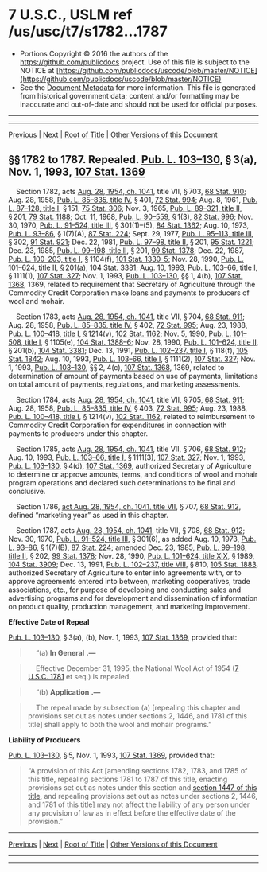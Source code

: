 ---
---

# 7 U.S.C., USLM ref /us/usc/t7/s1782...1787

* Portions Copyright © 2016 the authors of the https://github.com/publicdocs project.
  Use of this file is subject to the NOTICE at [https://github.com/publicdocs/uscode/blob/master/NOTICE](https://github.com/publicdocs/uscode/blob/master/NOTICE)
* See the [Document Metadata](././../../../..//README.md) for more information.
  This file is generated from historical government data; content and/or formatting may be inaccurate and out-of-date and should not be used for official purposes.

----------
----------

[Previous](./../../../..//us/usc/t7/ch44/m__us_usc_t7_s1781.md) | [Next](./../../../..//us/usc/t7/ch45/m__us_usc_t7_ch45.md) | [Root of Title](./../../../../) | [Other Versions of this Document](https://publicdocs.github.io/go/links?ns=uslm&ref=%2Fus%2Fusc%2Ft7%2Fs1782...1787)

## §§ 1782 to 1787. Repealed. [Pub. L. 103–130][/us/pl/103/130], § 3(a), Nov. 1, 1993, [107 Stat. 1369][/us/stat/107/1369]

    Section 1782, acts [Aug. 28, 1954, ch. 1041][/us/act/1954-08-28/ch1041], title VII, § 703, [68 Stat. 910][/us/stat/68/910]; Aug. 28, 1958, [Pub. L. 85–835, title IV][/us/pl/85/835/tIV], § 401, [72 Stat. 994][/us/stat/72/994]; Aug. 8, 1961, [Pub. L. 87–128, title I][/us/pl/87/128/tI], § 151, [75 Stat. 306][/us/stat/75/306]; Nov. 3, 1965, [Pub. L. 89–321, title II][/us/pl/89/321/tII], § 201, [79 Stat. 1188][/us/stat/79/1188]; Oct. 11, 1968, [Pub. L. 90–559][/us/pl/90/559], § 1(3), [82 Stat. 996][/us/stat/82/996]; Nov. 30, 1970, [Pub. L. 91–524, title III][/us/pl/91/524/tIII], § 301(1)–(5), [84 Stat. 1362][/us/stat/84/1362]; Aug. 10, 1973, [Pub. L. 93–86][/us/pl/93/86], § 1(7)(A), [87 Stat. 224][/us/stat/87/224]; Sept. 29, 1977, [Pub. L. 95–113, title III][/us/pl/95/113/tIII], § 302, [91 Stat. 921][/us/stat/91/921]; Dec. 22, 1981, [Pub. L. 97–98, title II][/us/pl/97/98/tII], § 201, [95 Stat. 1221][/us/stat/95/1221]; Dec. 23, 1985, [Pub. L. 99–198, title II][/us/pl/99/198/tII], § 201, [99 Stat. 1378][/us/stat/99/1378]; Dec. 22, 1987, [Pub. L. 100–203, title I][/us/pl/100/203/tI], § 1104(f), [101 Stat. 1330–5][/us/stat/101/1330-5]; Nov. 28, 1990, [Pub. L. 101–624, title II][/us/pl/101/624/tII], § 201(a), [104 Stat. 3381][/us/stat/104/3381]; Aug. 10, 1993, [Pub. L. 103–66, title I][/us/pl/103/66/tI], § 1111(1), [107 Stat. 327][/us/stat/107/327]; Nov. 1, 1993, [Pub. L. 103–130][/us/pl/103/130], §§ 1, 4(b), [107 Stat. 1368][/us/stat/107/1368], 1369, related to requirement that Secretary of Agriculture through the Commodity Credit Corporation make loans and payments to producers of wool and mohair.

    Section 1783, acts [Aug. 28, 1954, ch. 1041][/us/act/1954-08-28/ch1041], title VII, § 704, [68 Stat. 911][/us/stat/68/911]; Aug. 28, 1958, [Pub. L. 85–835, title IV][/us/pl/85/835/tIV], § 402, [72 Stat. 995][/us/stat/72/995]; Aug. 23, 1988, [Pub. L. 100–418, title I][/us/pl/100/418/tI], § 1214(v), [102 Stat. 1162][/us/stat/102/1162]; Nov. 5, 1990, [Pub. L. 101–508, title I][/us/pl/101/508/tI], § 1105(e), [104 Stat. 1388–6][/us/stat/104/1388-6]; Nov. 28, 1990, [Pub. L. 101–624, title II][/us/pl/101/624/tII], § 201(b), [104 Stat. 3381][/us/stat/104/3381]; Dec. 13, 1991, [Pub. L. 102–237, title I][/us/pl/102/237/tI], § 118(f), [105 Stat. 1842][/us/stat/105/1842]; Aug. 10, 1993, [Pub. L. 103–66, title I][/us/pl/103/66/tI], § 1111(2), [107 Stat. 327][/us/stat/107/327]; Nov. 1, 1993, [Pub. L. 103–130][/us/pl/103/130], §§ 2, 4(c), [107 Stat. 1368][/us/stat/107/1368], 1369, related to determination of amount of payments based on use of payments, limitations on total amount of payments, regulations, and marketing assessments.

    Section 1784, acts [Aug. 28, 1954, ch. 1041][/us/act/1954-08-28/ch1041], title VII, § 705, [68 Stat. 911][/us/stat/68/911]; Aug. 28, 1958, [Pub. L. 85–835, title IV][/us/pl/85/835/tIV], § 403, [72 Stat. 995][/us/stat/72/995]; Aug. 23, 1988, [Pub. L. 100–418, title I][/us/pl/100/418/tI], § 1214(v), [102 Stat. 1162][/us/stat/102/1162], related to reimbursement to Commodity Credit Corporation for expenditures in connection with payments to producers under this chapter.

    Section 1785, acts [Aug. 28, 1954, ch. 1041][/us/act/1954-08-28/ch1041], title VII, § 706, [68 Stat. 912][/us/stat/68/912]; Aug. 10, 1993, [Pub. L. 103–66, title I][/us/pl/103/66/tI], § 1111(3), [107 Stat. 327][/us/stat/107/327]; Nov. 1, 1993, [Pub. L. 103–130][/us/pl/103/130], § 4(d), [107 Stat. 1369][/us/stat/107/1369], authorized Secretary of Agriculture to determine or approve amounts, terms, and conditions of wool and mohair program operations and declared such determinations to be final and conclusive.

    Section 1786, [act Aug. 28, 1954, ch. 1041, title VII][/us/act/1954-08-28/ch1041/tVII], § 707, [68 Stat. 912][/us/stat/68/912], defined “marketing year” as used in this chapter.

    Section 1787, acts [Aug. 28, 1954, ch. 1041][/us/act/1954-08-28/ch1041], title VII, § 708, [68 Stat. 912][/us/stat/68/912]; Nov. 30, 1970, [Pub. L. 91–524, title III][/us/pl/91/524/tIII], § 301(6), as added Aug. 10, 1973, [Pub. L. 93–86][/us/pl/93/86], § 1(7)(B), [87 Stat. 224][/us/stat/87/224]; amended Dec. 23, 1985, [Pub. L. 99–198, title II][/us/pl/99/198/tII], § 202, [99 Stat. 1378][/us/stat/99/1378]; Nov. 28, 1990, [Pub. L. 101–624, title XIX][/us/pl/101/624/tXIX], § 1989, [104 Stat. 3909][/us/stat/104/3909]; Dec. 13, 1991, [Pub. L. 102–237, title VIII][/us/pl/102/237/tVIII], § 810, [105 Stat. 1883][/us/stat/105/1883], authorized Secretary of Agriculture to enter into agreements with, or to approve agreements entered into between, marketing cooperatives, trade associations, etc., for purpose of developing and conducting sales and advertising programs and for development and dissemination of information on product quality, production management, and marketing improvement.

 __Effective Date of Repeal__ 

[Pub. L. 103–130][/us/pl/103/130], § 3(a), (b), Nov. 1, 1993, [107 Stat. 1369][/us/stat/107/1369], provided that:

>     “(a)  __In General__  __.—__ 

>     Effective December 31, 1995, the National Wool Act of 1954 ([7 U.S.C. 1781][/us/usc/t7/s1781] et seq.) is repealed.

>     “(b)  __Application__  __.—__ 

>     The repeal made by subsection (a) \[repealing this chapter and provisions set out as notes under sections 2, 1446, and 1781 of this title\] shall apply to both the wool and mohair programs.”

 __Liability of Producers__ 

[Pub. L. 103–130][/us/pl/103/130], § 5, Nov. 1, 1993, [107 Stat. 1369][/us/stat/107/1369], provided that: 

> “A provision of this Act \[amending sections 1782, 1783, and 1785 of this title, repealing sections 1781 to 1787 of this title, enacting provisions set out as notes under this section and [section 1447 of this title][/us/usc/t7/s1447], and repealing provisions set out as notes under sections 2, 1446, and 1781 of this title\] may not affect the liability of any person under any provision of law as in effect before the effective date of the provision.”

----------

[Previous](./../../../..//us/usc/t7/ch44/m__us_usc_t7_s1781.md) | [Next](./../../../..//us/usc/t7/ch45/m__us_usc_t7_ch45.md) | [Root of Title](./../../../../) | [Other Versions of this Document](https://publicdocs.github.io/go/links?ns=uslm&ref=%2Fus%2Fusc%2Ft7%2Fs1782...1787)

----------
----------

[/us/pl/103/130]: https://publicdocs.github.io/go/links?ns=uslm&ref=%2Fus%2Fpl%2F103%2F130
[/us/stat/107/1369]: https://publicdocs.github.io/go/links?ns=uslm&ref=%2Fus%2Fstat%2F107%2F1369
[/us/act/1954-08-28/ch1041]: https://publicdocs.github.io/go/links?ns=uslm&ref=%2Fus%2Fact%2F1954-08-28%2Fch1041
[/us/stat/68/910]: https://publicdocs.github.io/go/links?ns=uslm&ref=%2Fus%2Fstat%2F68%2F910
[/us/pl/85/835/tIV]: https://publicdocs.github.io/go/links?ns=uslm&ref=%2Fus%2Fpl%2F85%2F835%2FtIV
[/us/stat/72/994]: https://publicdocs.github.io/go/links?ns=uslm&ref=%2Fus%2Fstat%2F72%2F994
[/us/pl/87/128/tI]: https://publicdocs.github.io/go/links?ns=uslm&ref=%2Fus%2Fpl%2F87%2F128%2FtI
[/us/stat/75/306]: https://publicdocs.github.io/go/links?ns=uslm&ref=%2Fus%2Fstat%2F75%2F306
[/us/pl/89/321/tII]: https://publicdocs.github.io/go/links?ns=uslm&ref=%2Fus%2Fpl%2F89%2F321%2FtII
[/us/stat/79/1188]: https://publicdocs.github.io/go/links?ns=uslm&ref=%2Fus%2Fstat%2F79%2F1188
[/us/pl/90/559]: https://publicdocs.github.io/go/links?ns=uslm&ref=%2Fus%2Fpl%2F90%2F559
[/us/stat/82/996]: https://publicdocs.github.io/go/links?ns=uslm&ref=%2Fus%2Fstat%2F82%2F996
[/us/pl/91/524/tIII]: https://publicdocs.github.io/go/links?ns=uslm&ref=%2Fus%2Fpl%2F91%2F524%2FtIII
[/us/stat/84/1362]: https://publicdocs.github.io/go/links?ns=uslm&ref=%2Fus%2Fstat%2F84%2F1362
[/us/pl/93/86]: https://publicdocs.github.io/go/links?ns=uslm&ref=%2Fus%2Fpl%2F93%2F86
[/us/stat/87/224]: https://publicdocs.github.io/go/links?ns=uslm&ref=%2Fus%2Fstat%2F87%2F224
[/us/pl/95/113/tIII]: https://publicdocs.github.io/go/links?ns=uslm&ref=%2Fus%2Fpl%2F95%2F113%2FtIII
[/us/stat/91/921]: https://publicdocs.github.io/go/links?ns=uslm&ref=%2Fus%2Fstat%2F91%2F921
[/us/pl/97/98/tII]: https://publicdocs.github.io/go/links?ns=uslm&ref=%2Fus%2Fpl%2F97%2F98%2FtII
[/us/stat/95/1221]: https://publicdocs.github.io/go/links?ns=uslm&ref=%2Fus%2Fstat%2F95%2F1221
[/us/pl/99/198/tII]: https://publicdocs.github.io/go/links?ns=uslm&ref=%2Fus%2Fpl%2F99%2F198%2FtII
[/us/stat/99/1378]: https://publicdocs.github.io/go/links?ns=uslm&ref=%2Fus%2Fstat%2F99%2F1378
[/us/pl/100/203/tI]: https://publicdocs.github.io/go/links?ns=uslm&ref=%2Fus%2Fpl%2F100%2F203%2FtI
[/us/stat/101/1330-5]: https://publicdocs.github.io/go/links?ns=uslm&ref=%2Fus%2Fstat%2F101%2F1330-5
[/us/pl/101/624/tII]: https://publicdocs.github.io/go/links?ns=uslm&ref=%2Fus%2Fpl%2F101%2F624%2FtII
[/us/stat/104/3381]: https://publicdocs.github.io/go/links?ns=uslm&ref=%2Fus%2Fstat%2F104%2F3381
[/us/pl/103/66/tI]: https://publicdocs.github.io/go/links?ns=uslm&ref=%2Fus%2Fpl%2F103%2F66%2FtI
[/us/stat/107/327]: https://publicdocs.github.io/go/links?ns=uslm&ref=%2Fus%2Fstat%2F107%2F327
[/us/pl/103/130]: https://publicdocs.github.io/go/links?ns=uslm&ref=%2Fus%2Fpl%2F103%2F130
[/us/stat/107/1368]: https://publicdocs.github.io/go/links?ns=uslm&ref=%2Fus%2Fstat%2F107%2F1368
[/us/act/1954-08-28/ch1041]: https://publicdocs.github.io/go/links?ns=uslm&ref=%2Fus%2Fact%2F1954-08-28%2Fch1041
[/us/stat/68/911]: https://publicdocs.github.io/go/links?ns=uslm&ref=%2Fus%2Fstat%2F68%2F911
[/us/pl/85/835/tIV]: https://publicdocs.github.io/go/links?ns=uslm&ref=%2Fus%2Fpl%2F85%2F835%2FtIV
[/us/stat/72/995]: https://publicdocs.github.io/go/links?ns=uslm&ref=%2Fus%2Fstat%2F72%2F995
[/us/pl/100/418/tI]: https://publicdocs.github.io/go/links?ns=uslm&ref=%2Fus%2Fpl%2F100%2F418%2FtI
[/us/stat/102/1162]: https://publicdocs.github.io/go/links?ns=uslm&ref=%2Fus%2Fstat%2F102%2F1162
[/us/pl/101/508/tI]: https://publicdocs.github.io/go/links?ns=uslm&ref=%2Fus%2Fpl%2F101%2F508%2FtI
[/us/stat/104/1388-6]: https://publicdocs.github.io/go/links?ns=uslm&ref=%2Fus%2Fstat%2F104%2F1388-6
[/us/pl/101/624/tII]: https://publicdocs.github.io/go/links?ns=uslm&ref=%2Fus%2Fpl%2F101%2F624%2FtII
[/us/stat/104/3381]: https://publicdocs.github.io/go/links?ns=uslm&ref=%2Fus%2Fstat%2F104%2F3381
[/us/pl/102/237/tI]: https://publicdocs.github.io/go/links?ns=uslm&ref=%2Fus%2Fpl%2F102%2F237%2FtI
[/us/stat/105/1842]: https://publicdocs.github.io/go/links?ns=uslm&ref=%2Fus%2Fstat%2F105%2F1842
[/us/pl/103/66/tI]: https://publicdocs.github.io/go/links?ns=uslm&ref=%2Fus%2Fpl%2F103%2F66%2FtI
[/us/stat/107/327]: https://publicdocs.github.io/go/links?ns=uslm&ref=%2Fus%2Fstat%2F107%2F327
[/us/pl/103/130]: https://publicdocs.github.io/go/links?ns=uslm&ref=%2Fus%2Fpl%2F103%2F130
[/us/stat/107/1368]: https://publicdocs.github.io/go/links?ns=uslm&ref=%2Fus%2Fstat%2F107%2F1368
[/us/act/1954-08-28/ch1041]: https://publicdocs.github.io/go/links?ns=uslm&ref=%2Fus%2Fact%2F1954-08-28%2Fch1041
[/us/stat/68/911]: https://publicdocs.github.io/go/links?ns=uslm&ref=%2Fus%2Fstat%2F68%2F911
[/us/pl/85/835/tIV]: https://publicdocs.github.io/go/links?ns=uslm&ref=%2Fus%2Fpl%2F85%2F835%2FtIV
[/us/stat/72/995]: https://publicdocs.github.io/go/links?ns=uslm&ref=%2Fus%2Fstat%2F72%2F995
[/us/pl/100/418/tI]: https://publicdocs.github.io/go/links?ns=uslm&ref=%2Fus%2Fpl%2F100%2F418%2FtI
[/us/stat/102/1162]: https://publicdocs.github.io/go/links?ns=uslm&ref=%2Fus%2Fstat%2F102%2F1162
[/us/act/1954-08-28/ch1041]: https://publicdocs.github.io/go/links?ns=uslm&ref=%2Fus%2Fact%2F1954-08-28%2Fch1041
[/us/stat/68/912]: https://publicdocs.github.io/go/links?ns=uslm&ref=%2Fus%2Fstat%2F68%2F912
[/us/pl/103/66/tI]: https://publicdocs.github.io/go/links?ns=uslm&ref=%2Fus%2Fpl%2F103%2F66%2FtI
[/us/stat/107/327]: https://publicdocs.github.io/go/links?ns=uslm&ref=%2Fus%2Fstat%2F107%2F327
[/us/pl/103/130]: https://publicdocs.github.io/go/links?ns=uslm&ref=%2Fus%2Fpl%2F103%2F130
[/us/stat/107/1369]: https://publicdocs.github.io/go/links?ns=uslm&ref=%2Fus%2Fstat%2F107%2F1369
[/us/act/1954-08-28/ch1041/tVII]: https://publicdocs.github.io/go/links?ns=uslm&ref=%2Fus%2Fact%2F1954-08-28%2Fch1041%2FtVII
[/us/stat/68/912]: https://publicdocs.github.io/go/links?ns=uslm&ref=%2Fus%2Fstat%2F68%2F912
[/us/act/1954-08-28/ch1041]: https://publicdocs.github.io/go/links?ns=uslm&ref=%2Fus%2Fact%2F1954-08-28%2Fch1041
[/us/stat/68/912]: https://publicdocs.github.io/go/links?ns=uslm&ref=%2Fus%2Fstat%2F68%2F912
[/us/pl/91/524/tIII]: https://publicdocs.github.io/go/links?ns=uslm&ref=%2Fus%2Fpl%2F91%2F524%2FtIII
[/us/pl/93/86]: https://publicdocs.github.io/go/links?ns=uslm&ref=%2Fus%2Fpl%2F93%2F86
[/us/stat/87/224]: https://publicdocs.github.io/go/links?ns=uslm&ref=%2Fus%2Fstat%2F87%2F224
[/us/pl/99/198/tII]: https://publicdocs.github.io/go/links?ns=uslm&ref=%2Fus%2Fpl%2F99%2F198%2FtII
[/us/stat/99/1378]: https://publicdocs.github.io/go/links?ns=uslm&ref=%2Fus%2Fstat%2F99%2F1378
[/us/pl/101/624/tXIX]: https://publicdocs.github.io/go/links?ns=uslm&ref=%2Fus%2Fpl%2F101%2F624%2FtXIX
[/us/stat/104/3909]: https://publicdocs.github.io/go/links?ns=uslm&ref=%2Fus%2Fstat%2F104%2F3909
[/us/pl/102/237/tVIII]: https://publicdocs.github.io/go/links?ns=uslm&ref=%2Fus%2Fpl%2F102%2F237%2FtVIII
[/us/stat/105/1883]: https://publicdocs.github.io/go/links?ns=uslm&ref=%2Fus%2Fstat%2F105%2F1883
[/us/pl/103/130]: https://publicdocs.github.io/go/links?ns=uslm&ref=%2Fus%2Fpl%2F103%2F130
[/us/stat/107/1369]: https://publicdocs.github.io/go/links?ns=uslm&ref=%2Fus%2Fstat%2F107%2F1369
[/us/usc/t7/s1781]: https://publicdocs.github.io/go/links?ns=uslm&ref=%2Fus%2Fusc%2Ft7%2Fs1781
[/us/pl/103/130]: https://publicdocs.github.io/go/links?ns=uslm&ref=%2Fus%2Fpl%2F103%2F130
[/us/stat/107/1369]: https://publicdocs.github.io/go/links?ns=uslm&ref=%2Fus%2Fstat%2F107%2F1369
[/us/usc/t7/s1447]: https://publicdocs.github.io/go/links?ns=uslm&ref=%2Fus%2Fusc%2Ft7%2Fs1447


